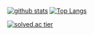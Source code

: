 [![github stats](https://github-readme-stats.vercel.app/api?username=d-h-k)](https://github.com/d-h-k/github-readme-stats)   [![Top Langs](https://github-readme-stats.vercel.app/api/top-langs/?username=d-h-k)](https://github.com/d-h-k/github-readme-stats)


[![solved.ac tier](http://mazassumnida.wtf/api/generate_badge?boj=kdog1503)](https://solved.ac/kdog1503)
